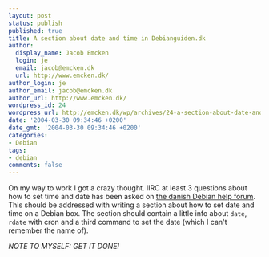 ```yaml
---
layout: post
status: publish
published: true
title: A section about date and time in Debianguiden.dk
author:
  display_name: Jacob Emcken
  login: je
  email: jacob@emcken.dk
  url: http://www.emcken.dk/
author_login: je
author_email: jacob@emcken.dk
author_url: http://www.emcken.dk/
wordpress_id: 24
wordpress_url: http://emcken.dk/wp/archives/24-a-section-about-date-and-time-in-debianguidendk.html
date: '2004-03-30 09:34:46 +0200'
date_gmt: '2004-03-30 09:34:46 +0200'
categories:
- Debian
tags:
- debian
comments: false
---
```

On my way to work I got a crazy thought. IIRC at least 3 questions about how to set time and date has been asked on <a href="http://www.debianforum.dk/">the danish Debian help forum</a>. This should be addressed with writing a section about how to set date and time on a Debian box. The section should contain a little info about `date`, `rdate` with cron and a third command to set the date (which I can't remember the name of).

<i>NOTE TO MYSELF: GET IT DONE!</i>

